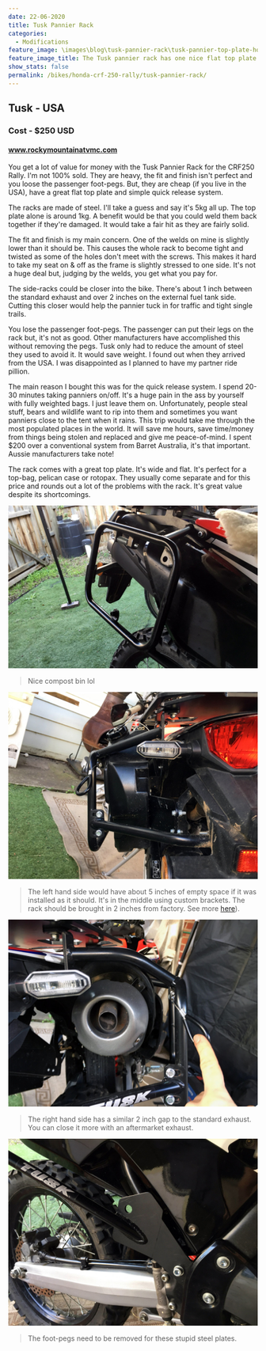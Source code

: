 ```yaml
---
date: 22-06-2020
title: Tusk Pannier Rack
categories:
  - Modifications
feature_image: \images\blog\tusk-pannier-rack\tusk-pannier-top-plate-honda-crf250-rally
feature_image_title: The Tusk pannier rack has one nice flat top plate 👌
show_stats: false
permalink: /bikes/honda-crf-250-rally/tusk-pannier-rack/
---
```

<h2>Tusk - USA</h2>
<h3>Cost - $250 USD</h3>
<h4>
  <a href="https://www.rockymountainatvmc.com/">www.rockymountainatvmc.com</a>
</h4>
<p>
  You get a lot of value for money with the Tusk Pannier Rack for the CRF250 Rally. I'm not 100% sold. They are heavy, the fit and finish isn't perfect and you loose the passenger foot-pegs. But, they are cheap (if you live in the USA), have a great flat top plate and simple quick release system.
</p>

<p>
  The racks are made of steel. I'll take a guess and say it's 5kg all up. The top plate alone is around 1kg. A benefit would be that you could weld them back together if they're damaged. It would take a fair hit as they are fairly solid.
</p>

<p>
  The fit and finish is my main concern. One of the welds on mine is slightly lower than it should be. This causes the whole rack to become tight and twisted as some of the holes don't meet with the screws. This makes it hard to take my seat on & off as the frame is slightly stressed to one side. It's not a huge deal but, judging by the welds, you get what you pay for.
</p>

<p>
  The side-racks could be closer into the bike. There's about 1 inch between the standard exhaust and over 2 inches on the external fuel tank side. Cutting this closer would help the pannier tuck in for traffic and tight single trails.
</p>

<p>
  You lose the passenger foot-pegs. The passenger can put their legs on the rack but, it's not as good. Other manufacturers have accomplished this without removing the pegs. Tusk only had to reduce the amount of steel they used to avoid it. It would save weight. I found out when they arrived from the USA. I was disappointed as I planned to have my partner ride pillion.
</p>

<p>
  The main reason I bought this was for the quick release system. I spend 20-30 minutes taking panniers on/off. It's a huge pain in the ass by yourself with fully weighted bags. I just leave them on. Unfortunately, people steal stuff, bears and wildlife want to rip into them and sometimes you want panniers close to the tent when it rains. This trip would take me through the most populated places in the world. It will save me hours, save time/money from things being stolen and replaced and give me peace-of-mind. I spent $200 over a conventional system from Barret Australia, it's that important. Aussie manufacturers take note!
</p>

<p>
  The rack comes with a great top plate. It's wide and flat. It's perfect for a top-bag, pelican case or rotopax. They usually come separate and for this price and rounds out a lot of the problems with the rack. It's great value despite its shortcomings.
</p>

<picture>
  <source srcset="\images\blog\tusk-pannier-rack\tusk-pannier-side-honda-crf250-rally.webp">
  <img src="\images\blog\tusk-pannier-rack\tusk-pannier-side-honda-crf250-rally.jpg" alt="A side angle of the Tusk pannier rack on the Honda CRF250 Rally" />
</picture>

<blockquote>
  Nice compost bin lol
</blockquote>

<picture>
  <source srcset="\images\blog\tusk-pannier-rack\tusk-pannier-rack-left-camel-tank-honda-crf250-rally.webp">
  <img src="\images\blog\tusk-pannier-rack\tusk-pannier-rack-left-camel-tank-honda-crf250-rally.jpg" alt="The left hand side of the rack with Camel Tank installed (requires custom modification)" />
</picture>

<blockquote>
  The left hand side would have about 5 inches of empty space if it was installed as it should. It's in the middle using custom brackets. The rack should be brought in 2 inches from factory. See more <a href="{% post_url 2020-06-16-camel-tank %}">here</a>).
</blockquote>

<picture>
  <source srcset="\images\blog\tusk-pannier-rack\tusk-pannier-rack-right-exhaust-honda-crf250-rally.webp">
  <img src="\images\blog\tusk-pannier-rack\tusk-pannier-rack-right-exhaust-honda-crf250-rally.jpg" alt="The right hand side of the rack with exhaust" />
</picture>

<blockquote>
  The right hand side has a similar 2 inch gap to the standard exhaust. You can close it more with an aftermarket exhaust.
</blockquote>

<picture>
  <source srcset="\images\blog\tusk-pannier-rack\tusk-pannier-rack-no-footpeg-honda-crf250-rally.webp">
  <img src="\images\blog\tusk-pannier-rack\tusk-pannier-rack-no-footpeg-honda-crf250-rally.jpg" alt="Where the footpegs are removed for the Tusk pannier rack's unnecessary design" />
</picture>

<blockquote>
  The foot-pegs need to be removed for these stupid steel plates.
</blockquote>
